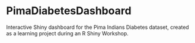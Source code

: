 # PimaDiabetesDashboard
Interactive Shiny dashboard for the Pima Indians Diabetes dataset, created as a learning project during an R Shiny Workshop.
